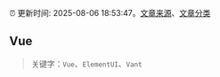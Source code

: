 :alarm_clock: 更新时间: 2025-08-06 18:53:47。[文章来源](/README.md)、[文章分类](/TAGS.md)

## Vue


> 关键字：`Vue`、`ElementUI`、`Vant`



